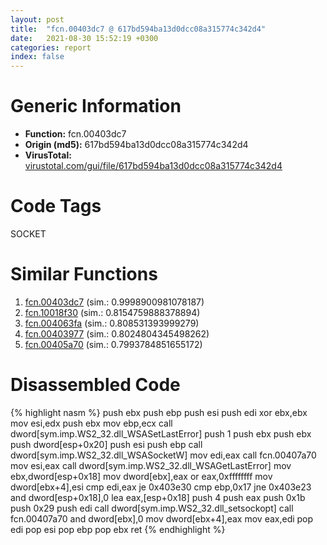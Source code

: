 ```yaml
---
layout: post
title:  "fcn.00403dc7 @ 617bd594ba13d0dcc08a315774c342d4"
date:   2021-08-30 15:52:19 +0300
categories: report
index: false
---
```


# Generic Information
- **Function:** fcn.00403dc7
- **Origin (md5):** 617bd594ba13d0dcc08a315774c342d4
- **VirusTotal:** [virustotal.com/gui/file/617bd594ba13d0dcc08a315774c342d4][virustotal_ref]

# Code Tags
<span class="tag" id="SOCKET">SOCKET</span>


# Similar Functions

1. [fcn.00403dc7][similar_1_ref] (sim.: 0.9998900981078187)
2. [fcn.10018f30][similar_2_ref] (sim.: 0.8154759888378894)
3. [fcn.004063fa][similar_3_ref] (sim.: 0.808531393999279)
4. [fcn.00403977][similar_4_ref] (sim.: 0.8024804345498262)
5. [fcn.00405a70][similar_5_ref] (sim.: 0.7993784851655172)


# Disassembled Code

{% highlight nasm %}
push ebx
push ebp
push esi
push edi
xor ebx,ebx
mov esi,edx
push ebx
mov ebp,ecx
call dword[sym.imp.WS2_32.dll_WSASetLastError]
push 1
push ebx
push ebx
push dword[esp+0x20]
push esi
push ebp
call dword[sym.imp.WS2_32.dll_WSASocketW]
mov edi,eax
call fcn.00407a70
mov esi,eax
call dword[sym.imp.WS2_32.dll_WSAGetLastError]
mov ebx,dword[esp+0x18]
mov dword[ebx],eax
or eax,0xffffffff
mov dword[ebx+4],esi
cmp edi,eax
je 0x403e30
cmp ebp,0x17
jne 0x403e23
and dword[esp+0x18],0
lea eax,[esp+0x18]
push 4
push eax
push 0x1b
push 0x29
push edi
call dword[sym.imp.WS2_32.dll_setsockopt]
call fcn.00407a70
and dword[ebx],0
mov dword[ebx+4],eax
mov eax,edi
pop edi
pop esi
pop ebp
pop ebx
ret
{% endhighlight %}


[similar_1_ref]: /report/fcn.00403dc7@b8b9b802e96d8e813c605554cf6f7018
[similar_2_ref]: /report/fcn.10018f30@2585b133c2e70968905cce13b1fc2654
[similar_3_ref]: /report/fcn.004063fa@ba5ec83721de3ca10b3c9583f3b2c6a1
[similar_4_ref]: /report/fcn.00403977@0aa2d73a5300dff2412388945614b507
[similar_5_ref]: /report/fcn.00405a70@b9bcb002212a6b3f234989f71e66f5f7
[virustotal_ref]: https://www.virustotal.com/gui/file/617bd594ba13d0dcc08a315774c342d4